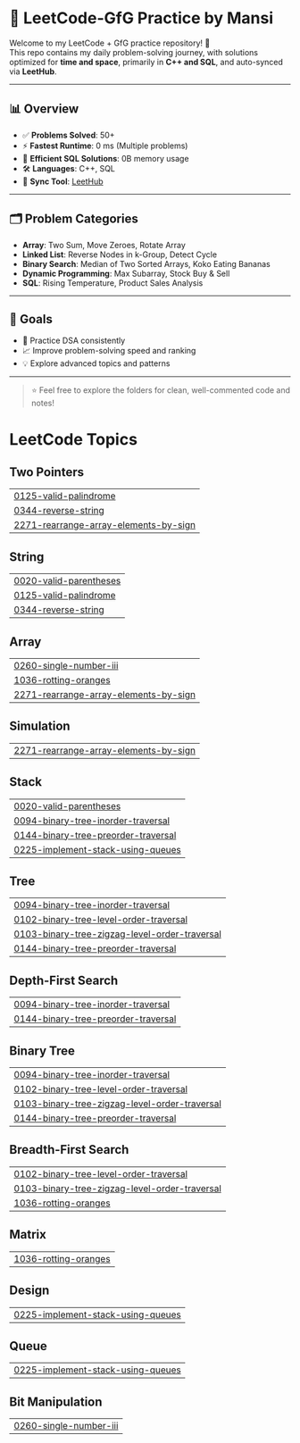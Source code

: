 # 🧠 LeetCode-GfG Practice by Mansi

Welcome to my LeetCode + GfG practice repository! 🚀  
This repo contains my daily problem-solving journey, with solutions optimized for **time and space**, primarily in **C++ and SQL**, and auto-synced via **LeetHub**.

---

## 📊 Overview

- ✅ **Problems Solved**: 50+  
- ⚡ **Fastest Runtime**: 0 ms (Multiple problems)  
- 💾 **Efficient SQL Solutions**: 0B memory usage  
- 🛠️ **Languages**: C++, SQL  
- 🔄 **Sync Tool**: [LeetHub](https://github.com/QasimWani/LeetHub)

---

## 🗂️ Problem Categories

- **Array**: Two Sum, Move Zeroes, Rotate Array  
- **Linked List**: Reverse Nodes in k-Group, Detect Cycle  
- **Binary Search**: Median of Two Sorted Arrays, Koko Eating Bananas  
- **Dynamic Programming**: Max Subarray, Stock Buy & Sell  
- **SQL**: Rising Temperature, Product Sales Analysis  

---

## 🧪 Goals

- 📆 Practice DSA consistently  
- 📈 Improve problem-solving speed and ranking  
- 💡 Explore advanced topics and patterns  

---

> ⭐ Feel free to explore the folders for clean, well-commented code and notes!


<!---LeetCode Topics Start-->
# LeetCode Topics
## Two Pointers
|  |
| ------- |
| [0125-valid-palindrome](https://github.com/Mansiiiiiiiiiiiiiiiii/LeetCode/tree/master/0125-valid-palindrome) |
| [0344-reverse-string](https://github.com/Mansiiiiiiiiiiiiiiiii/LeetCode/tree/master/0344-reverse-string) |
| [2271-rearrange-array-elements-by-sign](https://github.com/Mansiiiiiiiiiiiiiiiii/LeetCode/tree/master/2271-rearrange-array-elements-by-sign) |
## String
|  |
| ------- |
| [0020-valid-parentheses](https://github.com/Mansiiiiiiiiiiiiiiiii/LeetCode/tree/master/0020-valid-parentheses) |
| [0125-valid-palindrome](https://github.com/Mansiiiiiiiiiiiiiiiii/LeetCode/tree/master/0125-valid-palindrome) |
| [0344-reverse-string](https://github.com/Mansiiiiiiiiiiiiiiiii/LeetCode/tree/master/0344-reverse-string) |
## Array
|  |
| ------- |
| [0260-single-number-iii](https://github.com/Mansiiiiiiiiiiiiiiiii/LeetCode/tree/master/0260-single-number-iii) |
| [1036-rotting-oranges](https://github.com/Mansiiiiiiiiiiiiiiiii/LeetCode/tree/master/1036-rotting-oranges) |
| [2271-rearrange-array-elements-by-sign](https://github.com/Mansiiiiiiiiiiiiiiiii/LeetCode/tree/master/2271-rearrange-array-elements-by-sign) |
## Simulation
|  |
| ------- |
| [2271-rearrange-array-elements-by-sign](https://github.com/Mansiiiiiiiiiiiiiiiii/LeetCode/tree/master/2271-rearrange-array-elements-by-sign) |
## Stack
|  |
| ------- |
| [0020-valid-parentheses](https://github.com/Mansiiiiiiiiiiiiiiiii/LeetCode/tree/master/0020-valid-parentheses) |
| [0094-binary-tree-inorder-traversal](https://github.com/Mansiiiiiiiiiiiiiiiii/LeetCode/tree/master/0094-binary-tree-inorder-traversal) |
| [0144-binary-tree-preorder-traversal](https://github.com/Mansiiiiiiiiiiiiiiiii/LeetCode/tree/master/0144-binary-tree-preorder-traversal) |
| [0225-implement-stack-using-queues](https://github.com/Mansiiiiiiiiiiiiiiiii/LeetCode/tree/master/0225-implement-stack-using-queues) |
## Tree
|  |
| ------- |
| [0094-binary-tree-inorder-traversal](https://github.com/Mansiiiiiiiiiiiiiiiii/LeetCode/tree/master/0094-binary-tree-inorder-traversal) |
| [0102-binary-tree-level-order-traversal](https://github.com/Mansiiiiiiiiiiiiiiiii/LeetCode/tree/master/0102-binary-tree-level-order-traversal) |
| [0103-binary-tree-zigzag-level-order-traversal](https://github.com/Mansiiiiiiiiiiiiiiiii/LeetCode/tree/master/0103-binary-tree-zigzag-level-order-traversal) |
| [0144-binary-tree-preorder-traversal](https://github.com/Mansiiiiiiiiiiiiiiiii/LeetCode/tree/master/0144-binary-tree-preorder-traversal) |
## Depth-First Search
|  |
| ------- |
| [0094-binary-tree-inorder-traversal](https://github.com/Mansiiiiiiiiiiiiiiiii/LeetCode/tree/master/0094-binary-tree-inorder-traversal) |
| [0144-binary-tree-preorder-traversal](https://github.com/Mansiiiiiiiiiiiiiiiii/LeetCode/tree/master/0144-binary-tree-preorder-traversal) |
## Binary Tree
|  |
| ------- |
| [0094-binary-tree-inorder-traversal](https://github.com/Mansiiiiiiiiiiiiiiiii/LeetCode/tree/master/0094-binary-tree-inorder-traversal) |
| [0102-binary-tree-level-order-traversal](https://github.com/Mansiiiiiiiiiiiiiiiii/LeetCode/tree/master/0102-binary-tree-level-order-traversal) |
| [0103-binary-tree-zigzag-level-order-traversal](https://github.com/Mansiiiiiiiiiiiiiiiii/LeetCode/tree/master/0103-binary-tree-zigzag-level-order-traversal) |
| [0144-binary-tree-preorder-traversal](https://github.com/Mansiiiiiiiiiiiiiiiii/LeetCode/tree/master/0144-binary-tree-preorder-traversal) |
## Breadth-First Search
|  |
| ------- |
| [0102-binary-tree-level-order-traversal](https://github.com/Mansiiiiiiiiiiiiiiiii/LeetCode/tree/master/0102-binary-tree-level-order-traversal) |
| [0103-binary-tree-zigzag-level-order-traversal](https://github.com/Mansiiiiiiiiiiiiiiiii/LeetCode/tree/master/0103-binary-tree-zigzag-level-order-traversal) |
| [1036-rotting-oranges](https://github.com/Mansiiiiiiiiiiiiiiiii/LeetCode/tree/master/1036-rotting-oranges) |
## Matrix
|  |
| ------- |
| [1036-rotting-oranges](https://github.com/Mansiiiiiiiiiiiiiiiii/LeetCode/tree/master/1036-rotting-oranges) |
## Design
|  |
| ------- |
| [0225-implement-stack-using-queues](https://github.com/Mansiiiiiiiiiiiiiiiii/LeetCode/tree/master/0225-implement-stack-using-queues) |
## Queue
|  |
| ------- |
| [0225-implement-stack-using-queues](https://github.com/Mansiiiiiiiiiiiiiiiii/LeetCode/tree/master/0225-implement-stack-using-queues) |
## Bit Manipulation
|  |
| ------- |
| [0260-single-number-iii](https://github.com/Mansiiiiiiiiiiiiiiiii/LeetCode/tree/master/0260-single-number-iii) |
<!---LeetCode Topics End-->